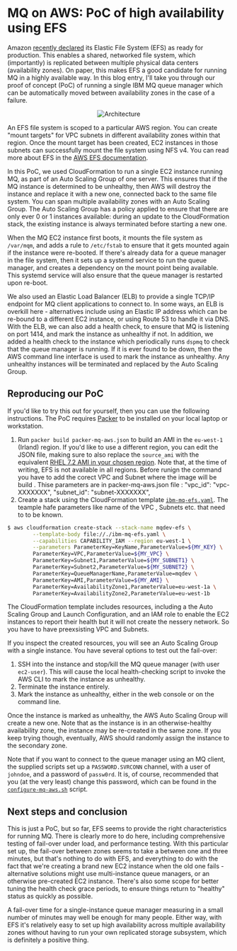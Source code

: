 MQ on AWS: PoC of high availability using EFS
=============================================

Amazon [recently declared](https://aws.amazon.com/blogs/aws/amazon-elastic-file-system-production-ready-in-three-regions/)
its Elastic File System (EFS) as ready for production. This enables a shared,
networked file system, which (importantly) is replicated between multiple
physical data centers (availability zones). On paper, this makes EFS a good
candidate for running MQ in a highly available way. In this blog entry, I'll
take you through our proof of concept (PoC) of running a single IBM MQ queue
manager which can be automatically moved between availability zones in the
case of a failure.

<p align="center">
<img src="/efs/architecture.png" alt="Architecture">
</p>

An EFS file system is scoped to a particular AWS region. You can create "mount
targets" for VPC subnets in different availability zones within that region.
Once the mount target has been created, EC2 instances in those subnets can
successfully mount the file system using NFS v4. You can read more about EFS
in the [AWS EFS documentation](https://aws.amazon.com/documentation/efs/).

In this PoC, we used CloudFormation to run a single EC2 instance running MQ, as
part of an Auto Scaling Group of one server. This ensures that if the MQ
instance is determined to be unhealthy, then AWS will destroy the instance and
replace it with a new one, connected back to the same file system. You can
span multiple availability zones with an Auto Scaling Group. The Auto Scaling
Group has a policy applied to ensure that there are only ever 0 or 1 instances
available: during an update to the CloudFormation stack, the existing instance
is always terminated before starting a new one.

When the MQ EC2 instance first boots, it mounts the file system as `/var/mqm`,
and adds a rule to `/etc/fstab` to ensure that it gets mounted again if the
instance were re-booted. If there's already data for a queue manager in the
file system, then it sets up a systemd service to run the queue manager, and
creates a dependency on the mount point being available. This systemd service
will also ensure that the queue manager is restarted upon re-boot.

We also used an Elastic Load Balancer (ELB) to provide a single TCP/IP
endpoint for MQ client applications to connect to. In some ways, an ELB is
overkill here - alternatives include using an Elastic IP address which can be
re-bound to a different EC2 instance, or using Route 53 to handle it via DNS.
With the ELB, we can also add a health check, to ensure that MQ is listening
on port 1414, and mark the instance as unhealthy if not. In addition, we added
a health check to the instance which periodically runs `dspmq` to check that
the queue manager is running. If it is ever found to be down, then the AWS
command line interface is used to mark the instance as unhealthy. Any
unhealthy instances will be terminated and replaced by the Auto Scaling Group.

Reproducing our PoC
-------------------

If you'd like to try this out for yourself, then you can use the following
instructions. The PoC requires [Packer](https://packer.io) to be installed on
your local laptop or workstation.

1.  Run `packer build packer-mq-aws.json` to build an AMI in the
    `eu-west-1` (Irland) region. If you'd like to use a different region, you
    can edit the JSON file, making sure to also replace the `source_ami` with
    the equivalent [RHEL 7.2 AMI in your chosen
    region](https://aws.amazon.com/marketplace/pp/B019NS7T5I). Note that, at
    the time of writing, EFS is not available in all regions.
    Before runign the command you have to add the corect VPC and Subnet
    where the image will be build . Thise parameters are in packer-mq-aws.json
    file :
    "vpc_id": "vpc-XXXXXXX",
    "subnet_id": "subnet-XXXXXXX",
2.  Create a stack using the CloudFormation template
    [`ibm-mq-efs.yaml`](ibm-mq-efs.yaml). 
    The teample hafe parameters like name of the VPC , Subnets etc. that need to 
    to be known.   

```sh
$ aws cloudformation create-stack --stack-name mqdev-efs \
        --template-body file://./ibm-mq-efs.yaml \
        --capabilities CAPABILITY_IAM --region eu-west-1 \
        --parameters ParameterKey=KeyName,ParameterValue=${MY_KEY} \
        ParameterKey=VPC,ParameterValue=${MY_VPC} \
        ParameterKey=Subnet1,ParameterValue=${MY_SUBNET1} \
        ParameterKey=Subnet2,ParameterValue=${MY_SUBNET2} \
        ParameterKey=QueueManagerName,ParameterValue=mqdev \
        ParameterKey=AMI,ParameterValue=${MY_AMI} \
        ParameterKey=AvailabilityZone1,ParameterValue=eu-west-1a \
        ParameterKey=AvailabilityZone2,ParameterValue=eu-west-1b
```

The CloudFormation template includes resources, including a the 
Auto Scaling Group and Launch Configuration,
and an IAM role to enable the EC2 instances to report their health
but it will not create the nessery network. So you have to have preexsisting 
VPC and Subnets.

If you inspect the created resources, you will see an Auto Scaling Group with
a single instance. You have several options to test out the fail-over:

1.  SSH into the instance and stop/kill the MQ queue manager (with user
    `ec2-user`). This will cause the local health-checking script to invoke
    the AWS CLI to mark the instance as unhealthy.
2.  Terminate the instance entirely.
3.  Mark the instance as unhealthy, either in the web console or on the
    command line.

Once the instance is marked as unhealthy, the AWS Auto Scaling Group will
create a new one. Note that as the instance is in an otherwise-healthy
availability zone, the instance may be re-created in the same zone. If you
keep trying though, eventually, AWS should randomly assign the instance to the
secondary zone.

Note that if you want to connect to the queue manager using an MQ client, the
supplied scripts set up a `PASSWORD.SVRCONN` channel, with a user of
`johndoe`, and a password of `passw0rd`. It is, of course, recommended that
you (at the very least) change this password, which can be found in the
[`configure-mq-aws.sh`](configure-mq-aws.sh) script.

Next steps and conclusion
-------------------------

This is just a PoC, but so far, EFS seems to provide the right characteristics
for running MQ. There is clearly more to do here, including comprehensive
testing of fail-over under load, and performance testing. With this particular
set up, the fail-over between zones seems to take a between one and three
minutes, but that's nothing to do with EFS, and everything to do with the fact
that we're creating a brand new EC2 instance when the old one fails -
alternative solutions might use multi-instance queue managers, or an otherwise
pre-created EC2 instance. There's also some scope for better tuning the health
check grace periods, to ensure things return to "healthy" status as quickly as
possible.

A fail-over time for a single-instance queue manager measuring in a small
number of minutes may well be enough for many people. Either way, with EFS
it's relatively easy to set up high availability across multiple availability
zones without having to run your own replicated storage subsystem, which is
definitely a positive thing.
